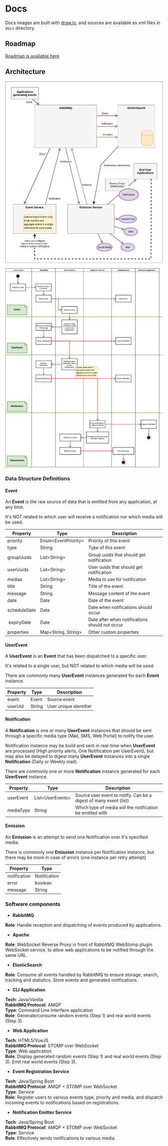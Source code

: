 Docs
====

Docs images are built with [draw.io](https://www.draw.io/), and sources are available as xml files in `docs` directory.

Roadmap
-------

[Roadmap is available here](https://github.com/GIP-RECIA/Notification-POC/blob/master/docs/ROADMAP.md)


Architecture
------------
![Event-UserEvent-Notification.png](./Event-UserEvent-Notification.png)

![Sequence_Diagram.png](./Sequence_Diagram.png)


### Data Structure Definitions

#### Event

An **Event** is the raw source of data that is emitted from any application, at any time.

It's NOT related to which user will receive a notification nor which media will be used.

| Property  | Type | Description |
| ------------- | ------------- | --- |
| priority | Enum\<EventPriority\> | Priority of this event |
| type | String | Type of this event |
| groupUuids | List\<String\> | Group uuids that should get notification |
| userUuids | List\<String\> | User uuids that should get notification |
| medias | List\<String\> | Media to use for notification |
| title | String | Title of the event |
| message | String | Message content of the event |
| date | Date | Date of the event |
| scheduleDate | Date | Date when notifications should occur |
| expiryDate | Date | Date after when notifications should not occur |
| properties | Map\<String, String\> | Other custom properties

#### UserEvent

A **UserEvent** is an **Event** that has been dispatched to a specific user.

It's related to a single user, but NOT related to which media will be used.

There are commonly many **UserEvent** instances generated for each **Event** instance.


| Property  | Type | Description |
| ------------- | ------------- | ------------- |
| event  | Event | Source event
| userUid  | String | User unique identifier

#### Notification

A **Notification** is one or many **UserEvent** instances that should be sent through a specific media type 
(Mail, SMS, Web Portal) to notify the user.

Notification instance may be build and sent in real-time when **UserEvent** are processed (High priority alerts, One 
Notification per UserEvent), but may also be delayed to digest many **UserEvent** instances into a single **Notification** 
(Daily or Weekly mail).

There are commonly one or more **Notification** instance generated for each **UserEvent** instance.

| Property  | Type | Description |
| ------------- | ------------- | ------------- |
| userEvent  | List\<UserEvents\> | Source user event to notify. Can be a digest of many event (list)
| mediaType  | String | Which type of media will the notification be emitted with |

#### Emission

An **Emission** is an attempt to send one Notification over it's specified media.

There is commonly one **Emission** instance per Notification instance, but there may be more in case of errors (one instance
per retry attempt)

| Property  | Type |
| ------------- | ------------- |
| notification  | Notification  |
| error  | boolean |
| message | String |

### Software components

* **RabbitMQ**

**Role**: Handle reception and dispatching of events produced by applications.

* **Apache**

**Role**: WebSocket Reverse Proxy in front of RabbitMQ WebStomp plugin WebSocket service, to allow web applications 
to be notified through the same URL.

* **ElasticSearch**

**Role**: Consume all events handled by RabbitMQ to ensure storage, search, tracking and statistics. Store events and 
generated notifications.

* **CLI Application**

**Tech**: Java/Vanilla  
**RabbitMQ Protocol**: AMQP  
**Type**: Command Line Interface application  
**Role**: Generate/consume random events (Step 1) and real world events (Step 3).

- **Web Application**

**Tech**: HTML5/VueJS  
**RabbitMQ Protocol**: STOMP over WebSocket  
**Type**: Web application  
**Role**: Display generated random events (Step 1) and real world events (Step 3). Emit real world events (Step 3).

- **Event Registration Service**

**Tech**: Java/Spring Boot  
**RabbitMQ Protocol**: AMQP + STOMP over WebSocket  
**Type**: Service  
**Role**: Register users to various events type, priority and media, and dispatch incoming events to notifications based
on registrations.

- **Notification Emitter Service**

**Tech**: Java/Spring Boot  
**RabbitMQ Protocol**: AMQP + STOMP over WebSocket  
**Type**: Service  
**Role**: Effectively sends notifications to various media.
